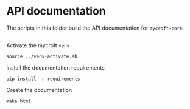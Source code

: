 # API documentation

The scripts in this folder build the API documentation for `mycroft-core`.

##

Activate the mycroft `venv`

```
source ../venv-activate.sh
```

Install the documentation requirements

```
pip install -r requirements
```

Create the documentation

```
make html
```
